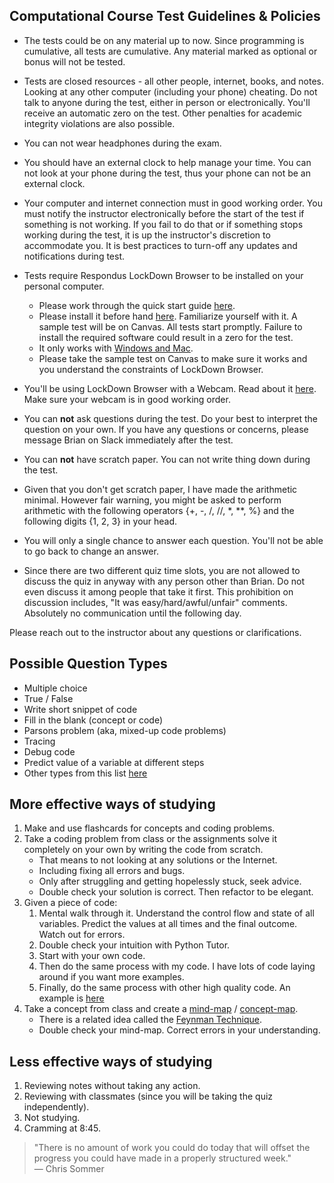 Computational Course Test Guidelines & Policies
-----

- The tests could be on any material up to now. Since programming is cumulative, all tests are cumulative. Any material marked as optional or bonus will not be tested.  

- Tests are closed resources - all other people, internet, books, and notes. Looking at any other computer (including your phone) cheating. Do not talk to anyone during the test, either in person or electronically. You'll receive an automatic zero on the test. Other penalties for academic integrity violations are also possible.

- You can not wear headphones during the exam.  

- You should have an external clock to help manage your time. You can not look at your phone during the test, thus your phone can not be an external clock.

- Your computer and internet connection must in good working order. You must notify the instructor electronically before the start of the test if something is not working. If you fail to do that or if something stops working during the test, it is up the instructor's discretion to accommodate you. It is best practices to turn-off any updates and notifications during test.

- Tests require Respondus LockDown Browser to be installed on your personal computer.
    +  Please work through the quick start guide [here](http://www.respondus.com/downloads/RLDB-QuickStartGuide-Instructure-Student.pdf).
    - Please install it before hand [here](https://download.respondus.com/lockdown/download.php?id=953641626). Familiarize yourself with it. A sample test will be on Canvas. All tests start promptly. Failure to install the required software could result in a zero for the test.
    - It only works with [Windows and Mac](https://www.respondus.com/products/lockdown-browser/requirements.shtml). 
    - Please take the sample test on Canvas to make sure it works and you understand the constraints of LockDown Browser.

- You'll be using LockDown Browser with a Webcam. Read about it [here](https://web.respondus.com/using-lockdown-browser-with-a-webcam-the-student-experience/).  Make sure your webcam is in good working order.  

- You can __not__ ask questions during the test. Do your best to interpret the question on your own. If you have any questions or concerns, please message Brian on Slack immediately after the test.

- You can __not__ have scratch paper. You can not write thing down during the test.

- Given that you don't get scratch paper, I have made the arithmetic minimal. However fair warning, you might be asked to perform arithmetic with the following operators {+, -, /, //, *, **, %} and the following digits {1, 2, 3} in your head. 

- You will only a single chance to answer each question. You'll not be able to go back to change an answer.  

- Since there are two different quiz time slots, you are not allowed to discuss the quiz in anyway with any person other than Brian. Do not even discuss it among people that take it first. This prohibition on discussion includes, "It was easy/hard/awful/unfair" comments. Absolutely no communication until the following day.

Please reach out to the instructor about any questions or clarifications.

Possible Question Types
-------

- Multiple choice
- True / False
- Write short snippet of code
- Fill in the blank (concept or code)
- Parsons problem (aka, mixed-up code problems)
- Tracing
- Debug code
- Predict value of a variable at different steps
- Other types from this list [here](http://teachtogether.tech/en/#s:exercises)

More effective ways of studying
------

1. Make and use flashcards for concepts and coding problems.
1. Take a coding problem from class or the assignments solve it completely on your own by writing the code from scratch. 
    - That means to not looking at any solutions or the Internet.
    - Including fixing all errors and bugs.
    - Only after struggling and getting hopelessly stuck, seek advice.
    - Double check your solution is correct. Then refactor to be elegant.
1. Given a piece of code:
    1. Mental walk through it. Understand the control flow and state of all variables. Predict the values at all times and the final outcome. Watch out for errors.
    2. Double check your intuition with Python Tutor.
    3. Start with your own code. 
    4. Then do the same process with my code. I have lots of code laying around if you want more examples.
    5. Finally, do the same process with other high quality code. An example is [here](https://github.com/norvig/pytudes/blob/master/ipynb/Advent%202017.ipynb)
1. Take a concept from class and create a [mind-map](https://www.mindmapping.com/) / [concept-map](https://carpentries.github.io/instructor-training/05-memory/index.html).
    - There is a related idea called the [Feynman Technique](https://fs.blog/2012/04/feynman-technique/).
    - Double check your mind-map. Correct errors in your understanding.

Less effective ways of studying
------

1. Reviewing notes without taking any action.
2. Reviewing with classmates (since you will be taking the quiz independently).
1. Not studying.
2. Cramming at 8:45.

>"There is no amount of work you could do today that will offset the progress you could have made in a properly structured week."   
> — Chris Sommer
